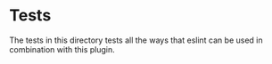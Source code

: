 # Tests

The tests in this directory tests all the ways that eslint can be used in combination with this plugin.
